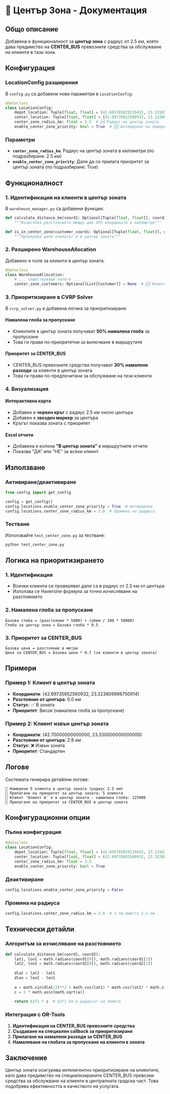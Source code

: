 # 🎯 Център Зона - Документация

## Общо описание

Добавена е функционалност за **център зона** с радиус от 2.5 км, която дава предимство на **CENTER_BUS** превозните средства за обслужване на клиенти в тази зона.

## Конфигурация

### LocationConfig разширения

В `config.py` са добавени нови параметри в `LocationConfig`:

```python
@dataclass
class LocationConfig:
    depot_location: Tuple[float, float] = (42.695785029219415, 23.23165887245312)
    center_location: Tuple[float, float] = (42.69735652560932, 23.323809998750914)
    center_zone_radius_km: float = 2.5  # 🆕 Радиус на център зоната
    enable_center_zone_priority: bool = True  # 🆕 Активиране на приоритета
```

### Параметри

- **`center_zone_radius_km`**: Радиус на център зоната в километри (по подразбиране: 2.5 км)
- **`enable_center_zone_priority`**: Дали да се прилага приоритет за център зоната (по подразбиране: True)

## Функционалност

### 1. Идентификация на клиенти в център зоната

В `warehouse_manager.py` са добавени функции:

```python
def calculate_distance_km(coord1: Optional[Tuple[float, float]], coord2: Tuple[float, float]) -> float:
    """Изчислява разстоянието между две GPS координати в километри"""

def is_in_center_zone(customer_coords: Optional[Tuple[float, float]], center_location: Tuple[float, float], radius_km: float) -> bool:
    """Проверява дали клиентът е в център зоната"""
```

### 2. Разширено WarehouseAllocation

Добавено е поле за клиенти в център зоната:

```python
@dataclass
class WarehouseAllocation:
    # ... съществуващи полета ...
    center_zone_customers: Optional[List[Customer]] = None  # 🆕 Клиенти в център зоната
```

### 3. Приоритизиране в CVRP Solver

В `cvrp_solver.py` е добавена логика за приоритизиране:

#### Намалена глоба за пропускане
- Клиентите в център зоната получават **50% намалена глоба** за пропускане
- Това ги прави по-приоритетни за включване в маршрутите

#### Приоритет за CENTER_BUS
- CENTER_BUS превозните средства получават **30% намалени разходи** за клиенти в център зоната
- Това ги прави по-предпочитани за обслужване на тези клиенти

### 4. Визуализация

#### Интерактивна карта
- Добавен е **червен кръг** с радиус 2.5 км около центъра
- Добавен е **звезден маркер** за центъра
- Кръгът показва зоната с приоритет

#### Excel отчети
- Добавена е колона **"В център зоната"** в маршрутните отчети
- Показва "ДА" или "НЕ" за всеки клиент

## Използване

### Активиране/деактивиране

```python
from config import get_config

config = get_config()
config.locations.enable_center_zone_priority = True  # Активиране
config.locations.center_zone_radius_km = 3.0  # Промяна на радиуса
```

### Тестване

Използвайте `test_center_zone.py` за тестване:

```bash
python test_center_zone.py
```

## Логика на приоритизирането

### 1. Идентификация
- Всички клиенти се проверяват дали са в радиус от 2.5 км от центъра
- Използва се Haversine формула за точно изчисляване на разстоянието

### 2. Намалена глоба за пропускане
```
Базова глоба = (разстояние * 5000) + (обем / 100 * 50000)
Глоба за център зона = Базова глоба * 0.5
```

### 3. Приоритет за CENTER_BUS
```
Базова цена = разстояние в метри
Цена за CENTER_BUS = Базова цена * 0.7 (за клиенти в център зоната)
```

## Примери

### Пример 1: Клиент в център зоната
- **Координати**: (42.69735652560932, 23.323809998750914)
- **Разстояние от центъра**: 0.0 км
- **Статус**: ✅ В зоната
- **Приоритет**: Висок (намалена глоба за пропускане)

### Пример 2: Клиент извън център зоната
- **Координати**: (42.70000000000000, 23.330000000000000)
- **Разстояние от центъра**: 2.8 км
- **Статус**: ❌ Извън зоната
- **Приоритет**: Стандартен

## Логове

Системата генерира детайлни логове:

```
🎯 Намерени 5 клиента в център зоната (радиус 2.5 км)
🎯 Прилагане на приоритет за център зоната: 5 клиента
🎯 Клиент 'Клиент A' е в център зоната - намалена глоба: 125000
🎯 Прилагане на приоритет за CENTER_BUS в център зоната
```

## Конфигурационни опции

### Пълна конфигурация

```python
@dataclass
class LocationConfig:
    depot_location: Tuple[float, float] = (42.695785029219415, 23.23165887245312)
    center_location: Tuple[float, float] = (42.69735652560932, 23.323809998750914)
    center_zone_radius_km: float = 2.5
    enable_center_zone_priority: bool = True
```

### Деактивиране

```python
config.locations.enable_center_zone_priority = False
```

### Промяна на радиуса

```python
config.locations.center_zone_radius_km = 3.0  # 3 км вместо 2.5 км
```

## Технически детайли

### Алгоритъм за изчисляване на разстоянието

```python
def calculate_distance_km(coord1, coord2):
    lat1, lon1 = math.radians(coord1[0]), math.radians(coord1[1])
    lat2, lon2 = math.radians(coord2[0]), math.radians(coord2[1])
    
    dlat = lat2 - lat1
    dlon = lon2 - lon1
    
    a = math.sin(dlat/2)**2 + math.cos(lat1) * math.cos(lat2) * math.sin(dlon/2)**2
    c = 2 * math.asin(math.sqrt(a))
    
    return 6371 * c  # 6371 km е радиусът на Земята
```

### Интеграция с OR-Tools

1. **Идентификация на CENTER_BUS превозните средства**
2. **Създаване на специален callback за приоритизиране**
3. **Прилагане на намалени разходи за CENTER_BUS**
4. **Намаляване на глобата за пропускане на клиенти в зоната**

## Заключение

Център зоната осигурява интелигентно приоритизиране на клиентите, като дава предимство на специализираните CENTER_BUS превозни средства за обслужване на клиенти в централната градска част. Това подобрява ефективността и качеството на услугата.